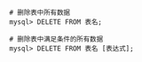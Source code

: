 ```mysql
# 删除表中所有数据
mysql> DELETE FROM 表名;
```

```mysql
# 删除表中满足条件的所有数据
mysql> DELETE FROM 表名 [表达式];
```
